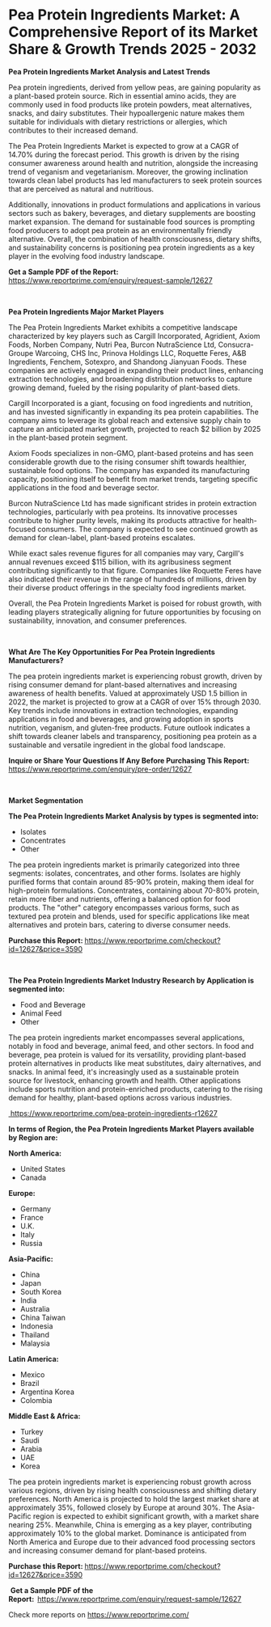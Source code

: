 <p><h1>Pea Protein Ingredients Market: A Comprehensive Report of its Market Share & Growth Trends 2025 - 2032</h1></p><p><strong>Pea Protein Ingredients Market Analysis and Latest Trends</strong></p>
<p><p>Pea protein ingredients, derived from yellow peas, are gaining popularity as a plant-based protein source. Rich in essential amino acids, they are commonly used in food products like protein powders, meat alternatives, snacks, and dairy substitutes. Their hypoallergenic nature makes them suitable for individuals with dietary restrictions or allergies, which contributes to their increased demand.</p><p>The Pea Protein Ingredients Market is expected to grow at a CAGR of 14.70% during the forecast period. This growth is driven by the rising consumer awareness around health and nutrition, alongside the increasing trend of veganism and vegetarianism. Moreover, the growing inclination towards clean label products has led manufacturers to seek protein sources that are perceived as natural and nutritious.</p><p>Additionally, innovations in product formulations and applications in various sectors such as bakery, beverages, and dietary supplements are boosting market expansion. The demand for sustainable food sources is prompting food producers to adopt pea protein as an environmentally friendly alternative. Overall, the combination of health consciousness, dietary shifts, and sustainability concerns is positioning pea protein ingredients as a key player in the evolving food industry landscape.</p></p>
<p><strong>Get a Sample PDF of the Report:&nbsp;</strong> <a href="https://www.reportprime.com/enquiry/request-sample/12627?utm_campaign=2535&utm_medium=2&utm_source=Github&utm_content=ia&utm_term=19032025&utm_id=pea-protein-ingredients">https://www.reportprime.com/enquiry/request-sample/12627</a></p>
<p>&nbsp;</p>
<p><strong>Pea Protein Ingredients Major Market Players</strong></p>
<p><p>The Pea Protein Ingredients Market exhibits a competitive landscape characterized by key players such as Cargill Incorporated, Agridient, Axiom Foods, Norben Company, Nutri Pea, Burcon NutraScience Ltd, Consucra-Groupe Warcoing, CHS Inc, Prinova Holdings LLC, Roquette Feres, A&B Ingredients, Fenchem, Sotexpro, and Shandong Jianyuan Foods. These companies are actively engaged in expanding their product lines, enhancing extraction technologies, and broadening distribution networks to capture growing demand, fueled by the rising popularity of plant-based diets.</p><p>Cargill Incorporated is a giant, focusing on food ingredients and nutrition, and has invested significantly in expanding its pea protein capabilities. The company aims to leverage its global reach and extensive supply chain to capture an anticipated market growth, projected to reach $2 billion by 2025 in the plant-based protein segment.</p><p>Axiom Foods specializes in non-GMO, plant-based proteins and has seen considerable growth due to the rising consumer shift towards healthier, sustainable food options. The company has expanded its manufacturing capacity, positioning itself to benefit from market trends, targeting specific applications in the food and beverage sector.</p><p>Burcon NutraScience Ltd has made significant strides in protein extraction technologies, particularly with pea proteins. Its innovative processes contribute to higher purity levels, making its products attractive for health-focused consumers. The company is expected to see continued growth as demand for clean-label, plant-based proteins escalates.</p><p>While exact sales revenue figures for all companies may vary, Cargill's annual revenues exceed $115 billion, with its agribusiness segment contributing significantly to that figure. Companies like Roquette Feres have also indicated their revenue in the range of hundreds of millions, driven by their diverse product offerings in the specialty food ingredients market.</p><p>Overall, the Pea Protein Ingredients Market is poised for robust growth, with leading players strategically aligning for future opportunities by focusing on sustainability, innovation, and consumer preferences.</p></p>
<p>&nbsp;</p>
<p><strong>What Are The Key Opportunities For Pea Protein Ingredients Manufacturers?</strong></p>
<p><p>The pea protein ingredients market is experiencing robust growth, driven by rising consumer demand for plant-based alternatives and increasing awareness of health benefits. Valued at approximately USD 1.5 billion in 2022, the market is projected to grow at a CAGR of over 15% through 2030. Key trends include innovations in extraction technologies, expanding applications in food and beverages, and growing adoption in sports nutrition, veganism, and gluten-free products. Future outlook indicates a shift towards cleaner labels and transparency, positioning pea protein as a sustainable and versatile ingredient in the global food landscape.</p></p>
<p><strong>Inquire or Share Your Questions If Any Before Purchasing This Report:</strong> <a href="https://www.reportprime.com/enquiry/pre-order/12627?utm_campaign=2535&utm_medium=2&utm_source=Github&utm_content=ia&utm_term=19032025&utm_id=pea-protein-ingredients">https://www.reportprime.com/enquiry/pre-order/12627</a></p>
<p>&nbsp;</p>
<p><strong>Market Segmentation</strong></p>
<p><strong>The Pea Protein Ingredients Market Analysis by types is segmented into:</strong></p>
<p><ul><li>Isolates</li><li>Concentrates</li><li>Other</li></ul></p>
<p><p>The pea protein ingredients market is primarily categorized into three segments: isolates, concentrates, and other forms. Isolates are highly purified forms that contain around 85-90% protein, making them ideal for high-protein formulations. Concentrates, containing about 70-80% protein, retain more fiber and nutrients, offering a balanced option for food products. The "other" category encompasses various forms, such as textured pea protein and blends, used for specific applications like meat alternatives and protein bars, catering to diverse consumer needs.</p></p>
<p><strong>Purchase this Report:&nbsp;</strong><a href="https://www.reportprime.com/checkout?id=12627&price=3590&utm_campaign=2535&utm_medium=2&utm_source=Github&utm_content=ia&utm_term=19032025&utm_id=pea-protein-ingredients">https://www.reportprime.com/checkout?id=12627&price=3590</a></p>
<p>&nbsp;</p>
<p><strong>The Pea Protein Ingredients Market Industry Research by Application is segmented into:</strong></p>
<p><ul><li>Food and Beverage</li><li>Animal Feed</li><li>Other</li></ul></p>
<p><p>The pea protein ingredients market encompasses several applications, notably in food and beverage, animal feed, and other sectors. In food and beverage, pea protein is valued for its versatility, providing plant-based protein alternatives in products like meat substitutes, dairy alternatives, and snacks. In animal feed, it's increasingly used as a sustainable protein source for livestock, enhancing growth and health. Other applications include sports nutrition and protein-enriched products, catering to the rising demand for healthy, plant-based options across various industries.</p></p>
<p><a href="https://www.reportprime.com/pea-protein-ingredients-r12627?utm_campaign=2535&utm_medium=2&utm_source=Github&utm_content=ia&utm_term=19032025&utm_id=pea-protein-ingredients">&nbsp;https://www.reportprime.com/pea-protein-ingredients-r12627</a></p>
<p><strong>In terms of Region, the Pea Protein Ingredients Market Players available by Region are:</strong></p>
<p>
    <p> <strong> North America: </strong>
        <ul>
            <li>United States</li>
            <li>Canada</li>
        </ul>
        </p> 
    <p> <strong> Europe: </strong>
        <ul>
            <li>Germany</li>
            <li>France</li>
            <li>U.K.</li>
            <li>Italy</li>
            <li>Russia</li>
        </ul>
        </p> 
    <p> <strong> Asia-Pacific: </strong>
        <ul>
            <li>China</li>
            <li>Japan</li>
            <li>South Korea</li>
            <li>India</li>
            <li>Australia</li>
            <li>China Taiwan</li>
            <li>Indonesia</li>
            <li>Thailand</li>
            <li>Malaysia</li>
        </ul>
        </p> 
    <p> <strong> Latin America: </strong>
        <ul>
            <li>Mexico</li>
            <li>Brazil</li>
            <li>Argentina Korea</li>
            <li>Colombia</li>
        </ul>
        </p> 
    <p> <strong> Middle East & Africa: </strong>
        <ul>
            <li>Turkey</li>
            <li>Saudi</li>
            <li>Arabia</li>
            <li>UAE</li>
            <li>Korea</li>
        </ul>
    </p>
    </p>
<p><p>The pea protein ingredients market is experiencing robust growth across various regions, driven by rising health consciousness and shifting dietary preferences. North America is projected to hold the largest market share at approximately 35%, followed closely by Europe at around 30%. The Asia-Pacific region is expected to exhibit significant growth, with a market share nearing 25%. Meanwhile, China is emerging as a key player, contributing approximately 10% to the global market. Dominance is anticipated from North America and Europe due to their advanced food processing sectors and increasing consumer demand for plant-based proteins.</p></p>
<p><strong>Purchase this Report: </strong><a href="https://www.reportprime.com/checkout?id=12627&price=3590&utm_campaign=2535&utm_medium=2&utm_source=Github&utm_content=ia&utm_term=19032025&utm_id=pea-protein-ingredients">https://www.reportprime.com/checkout?id=12627&price=3590</a></p>
<p>&nbsp;<strong>Get a Sample PDF of the Report:&nbsp;&nbsp;</strong><a href="https://www.reportprime.com/enquiry/request-sample/12627?utm_campaign=2535&utm_medium=2&utm_source=Github&utm_content=ia&utm_term=19032025&utm_id=pea-protein-ingredients">https://www.reportprime.com/enquiry/request-sample/12627</a></p>
<p><strong></strong></p>
<p>Check more reports on <a href="https://www.reportprime.com/?utm_campaign=2535&utm_medium=2&utm_source=Github&utm_content=ia&utm_term=19032025&utm_id=pea-protein-ingredients">https://www.reportprime.com/</a></p>
